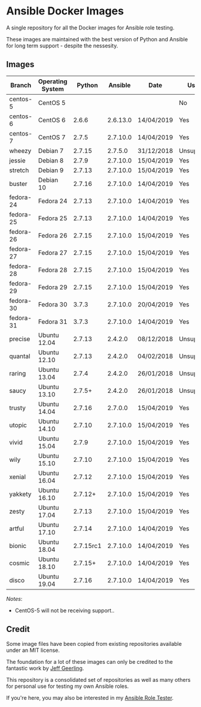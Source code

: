 # Ansible Docker Images

A single repository for all the Docker images for Ansible role testing.

These images are maintained with the best version of Python and Ansible for long term support - despite the nessesity.

## Images

| Branch    | Operating System | Python    | Ansible  | Date       | Usable      |
| --------- |------------------| --------- | -------- |----------- | ----------- |
| centos-5  | CentOS 5         |           |          |            | No          |
| centos-6  | CentOS 6         | 2.6.6     | 2.6.13.0 | 14/04/2019 | Yes         |
| centos-7  | CentOS 7         | 2.7.5     | 2.7.10.0 | 14/04/2019 | Yes         |
| wheezy    | Debian 7         | 2.7.15    | 2.7.5.0  | 31/12/2018 | Unsupported |
| jessie    | Debian 8         | 2.7.9     | 2.7.10.0 | 15/04/2019 | Yes         |
| stretch   | Debian 9         | 2.7.13    | 2.7.10.0 | 15/04/2019 | Yes         |
| buster    | Debian 10        | 2.7.16    | 2.7.10.0 | 14/04/2019 | Yes         |
| fedora-24 | Fedora 24        | 2.7.13    | 2.7.10.0 | 14/04/2019 | Yes         |
| fedora-25 | Fedora 25        | 2.7.13    | 2.7.10.0 | 14/04/2019 | Yes         |
| fedora-26 | Fedora 26        | 2.7.15    | 2.7.10.0 | 15/04/2019 | Yes         |
| fedora-27 | Fedora 27        | 2.7.15    | 2.7.10.0 | 15/04/2019 | Yes         |
| fedora-28 | Fedora 28        | 2.7.15    | 2.7.10.0 | 15/04/2019 | Yes         |
| fedora-29 | Fedora 29        | 2.7.15    | 2.7.10.0 | 15/04/2019 | Yes         |
| fedora-30 | Fedora 30        | 3.7.3     | 2.7.10.0 | 20/04/2019 | Yes         |
| fedora-31 | Fedora 31        | 3.7.3     | 2.7.10.0 | 14/04/2019 | Yes         |
| precise   | Ubuntu 12.04     | 2.7.13    | 2.4.2.0  | 08/12/2018 | Unsupported |
| quantal   | Ubuntu 12.10     | 2.7.13    | 2.4.2.0  | 04/02/2018 | Unsupported |
| raring    | Ubuntu 13.04     | 2.7.4     | 2.4.2.0  | 26/01/2018 | Unsupported |
| saucy     | Ubuntu 13.10     | 2.7.5+    | 2.4.2.0  | 26/01/2018 | Unsupported |
| trusty    | Ubuntu 14.04     | 2.7.16    | 2.7.0.0  | 15/04/2019 | Yes         |
| utopic    | Ubuntu 14.10     | 2.7.10    | 2.7.10.0 | 15/04/2019 | Yes         |
| vivid     | Ubuntu 15.04     | 2.7.9     | 2.7.10.0 | 15/04/2019 | Yes         |
| wily      | Ubuntu 15.10     | 2.7.10    | 2.7.10.0 | 15/04/2019 | Yes         |
| xenial    | Ubuntu 16.04     | 2.7.12    | 2.7.10.0 | 15/04/2019 | Yes         |
| yakkety   | Ubuntu 16.10     | 2.7.12+   | 2.7.10.0 | 15/04/2019 | Yes         |
| zesty     | Ubuntu 17.04     | 2.7.13    | 2.7.10.0 | 15/04/2019 | Yes         |
| artful    | Ubuntu 17.10     | 2.7.14    | 2.7.10.0 | 14/04/2019 | Yes         |
| bionic    | Ubuntu 18.04     | 2.7.15rc1 | 2.7.10.0 | 14/04/2019 | Yes         |
| cosmic    | Ubuntu 18.10     | 2.7.15+   | 2.7.10.0 | 14/04/2019 | Yes         |
| disco     | Ubuntu 19.04     | 2.7.16    | 2.7.10.0 | 14/04/2019 | Yes         |

*Notes*:

* CentOS-5 will not be receiving support..

## Credit

Some image files have been copied from existing repositories available under an MIT license.

The foundation for a lot of these images can only be credited to the fantastic work by [Jeff Geerling](http://jeffgeerling.com/).

This repository is a consolidated set of repositories as well as many others for personal use for testing my own Ansible roles.

If you're here, you may also be interested in my [Ansible Role Tester](https://github.com/fubarhouse/ansible-role-tester).
